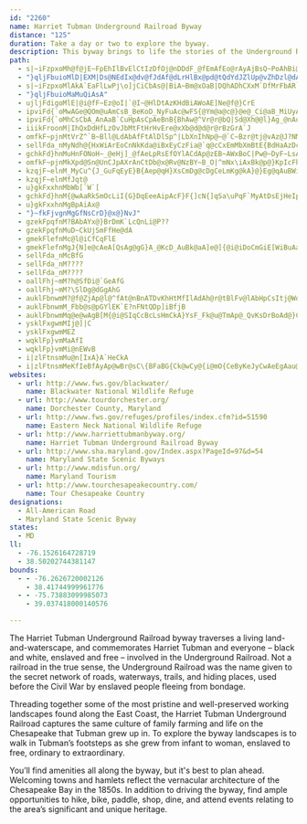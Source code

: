 ```yaml
---
id: "2260"
name: Harriet Tubman Underground Railroad Byway
distance: "125"
duration: Take a day or two to explore the byway.
description: This byway brings to life the stories of the Underground Railroad, a secret network of roads, waterways, trails, and hiding places along which enslaved African-Americans were helped to freedom before the Civil War.
path:
  - s|~iFzpxoMh@f@jE~FpEhIlBvElCtIzDfOj@nDDdF_@fEmAfEo@rAyAjBsQ~PoAhBi@dAaAbCWdAUdAg@tDUxNKnCc@`GcF`]_B|MgAzEyA|DyC`FqYx\}CfFmCzFyArEo@jCcF~V[fDKpBClCJtEXrDZjBt@tDf@~AvB|ExI~MrBvE~@zC|Mtl@`AxFbB|Nz@pGnIv`@`Ina@hAzIj@lGv@dFbFjPnD`J|A~CnCfEzz@~fA~BdDv@~At@`Cr@fENpB?lDUlH
  - "}qljFbuioMlD|EXM|Ds@NEdIx@dv@fJdAf@dLrHlBx@pd@tQdYdJZlUp@vZhDzl@dAfIvBfHrBfFhAjBt@|@fJhIbCdBjNnGlEfBlBn@lVhDhD`ArB|@xBpA|BfBlCxCvg@by@bZrg@dJ|NhVra@pBxElLr]rCrGtA`CfGlIfBrB~@p@pGdDbAt@hRtQ"
  - s|~iFzpxoMlAkA`EaFlLwPj\o]jCiCbAs@|BiA~Bm@xOaB|DQhADhCXxM`DfMrFbAR`Ir@pEJjMDxBUboAa[`FiArAOtCNx\pGjADbAK|FoDhRmMd@SlAMhCyJvPul@d@oCDcDAiG]eb@t@gSBgDaKmsB~LeWJw@JwBLo@IYDgCvDuj@KcAsG{FSg@Gk@JyA~Ian@k^}KmCmC{F_I_W_`@m@_Ae@mAEqAx@mJD{AUa`@MqEe@gCy@yC}LyY[eAGkACeFXaGb@oGjAcVlAwRh@mOCmB[eBgEaL
  - "}qljFbuioMaMuQiAsA"
  - ujljFdigoMlE|@i@fF~Ez@oI|`@I~@HlDtAzKHdBiAWoAE]Ne@f@}CrE
  - ipviFd{`oMwAGe@QOm@uAmCsB_BeKoD_NyFuAc@wFS{@Ym@a@c@}@e@_Ci@aB_MiUyAiC_AcAkAg@}ASkYQyCYyAg@uMaHsDsA}D]uOM{Ee@wC_AcMiGcv@gRyBSoC@wARkExAsCrB_IfH}@j@{BbA{B`@g^fBmDl@wDhB}ZjSsAx@}Bx@{@PmCRyPRiBPiBf@wGpDwDtC}@d@eCz@wCb@oCz@cMdF{N`IiClA_AXaGlAcDvAsGnEgE~EaDlBoEpB_Ar@yNjO_CjByE`D_Cr@uBXmDPsDj@uN~DgAh@{AjA{@fAuF|JwClDcInFiAZc@?GAAIOUEKCOA_@Fu@xLgz@vAsKr@iJPeFHgF?uEIwDi@{KsFgg@}@sK_@_OUyUs@ca@_@@w@YwB]eGaBiCgAmDkCiFuFkFqG_PkTkNiQ}DyD_QkM_A{@mB{BaDgFwCuFoIyP_Pe]{KeW_CmEkEiJsI_QcCaGgGaQqAwC{@yA_ByBqWwX}CgE{@kBwCuGiA_Dy@wCaL{i@s@sEImFhAkMN_D`Asj@cAMcAsBgFyMaKqZcFyAeOmD
  - ipviFd{`oMhCsCbA_AnAaB`CuHpAsCpAeBnB{BhAw@^Vr@r@bQ|Sd@Xh@@l}Ag_@nAq@n@iBjIwh@~BaGlB{C|FmFxPmMpLsJp^ePnIgFZq@Hk@tHix@PyAlBoI?iCR}@
  - iiikFroonM|IhQxDdHfLzOvJbMtFtHrHvEre@xXb@d@d@r@rBzGrA`J
  - omfkF~pjnMtVrZ^`B~Bll@LdAbAfFtAlDlSp^|LbXnIhNp@~@`C~Bzr@tj@vAz@J?NMlB{DrEaHFQCS
  - sellFda_nMyNdh@{HxWiArEoCnNkKda@iBxEyCzFia@`q@cCxEmMbXmBtE{BdHaAzDcC|MmAdMcFbpAz@LdGjoB_@f_@IdH]rX
  - gchkFd}hnMuHnFONoH~_@eHj]_@fAeLpRsEfOYlACdAp@zEB~AWxBoC|Pw@~DyF~LsAbEc@fCIxEHh@lBzArC`DhAd@fHlAh@^nGtL
  - omfkF~pjnMkXpd@Sn@UnCJpAXrAnCtDb@x@Rv@NzBY~B_O|^mNx\iAxBk@p@}KpIcFhDaPvH
  - kzqjF~elnM_MyCu^{J_GuFqEyE}B{Aep@qH}XsCmDg@cDgCeLmKg@kA}@}Eg@qAuBWiADmDx@uGOaAQgD_BeNgI}GmEoRaR{CiCiAWaP[mBW_EmA}D_BkQaGeGqBiASyCQsi@^uJ_@gG}@qEeAyDqA{PgHiJgD_Ba@}Ce@wFSoB@mXxAqEJiDC}F[{\qEgcB_VwGe@wAD_@KWa@aBxA
  - kzqjF~elnMfJqt@
  - u}gkFxxhnMbWb[`W`[
  - gchkFd}hnM{@wAaRkSmOcLiI{G}DqEeeAipAcF}F{]cN{]qSa\uPqF`MyAtDsEjHeIpNqN|UYjAUlCs@nQmBfn@UxAYfAyZhr@_ZzRgBiM{AgHaWuaAy@{BsC{E}BkCcCuBaBeBsBqCwCwFeAmC{YkeAmE{KmAeC}AaBiHwEe@a@oB_CaGcJoB}AqYqKyBiAwD{BsC}@eYaE{AG}A@wIp@sB?}DYyTwDwP}CkDeAgVgKuA_AcAkAcAsByDwLaD_I{Mw[iSge@_BaCgBwBqJwEsFyCSWiEgA}BFiCdAyCdBiCx@}@LoA?cAGmBc@oCyAg@_@cDuDoAmAuMgGo@k@}BwCk@oAiJwZeFy[mAwDoAaC_AsAmx@wcAqKoMgJkJc@_@yA|BwAvBeDrE_AdA{A|Am@j@oBxA_BfA}A~@]RqExBoDpAoCx@yFpAkFjAuCp@uAZoAXm@LkGtAoGvA{Dz@cGnAmDv@iGrA{A\m@HeBTm@BsAHuBBg@C{@?uCUm@OaAWkBe@wCiA{CsB_AaAsBkCcAeByBcFiBmIc@yEm@eEiAmDoBiDy@cA_D{BsCqAsASmGe@gg@{CcEAqC`@yDdBcAz@iBxBi@l@{@~AaA`E
  - u}gkFxxhnMgBpAiAx@
  - "}~fkFjvgnMgGfNsCrD}@x@}NvJ"
  - gzekFpqfnM?BAbAYx@}BrDmK`LcQnLi@P??
  - gzekFpqfnMuD~CkUjSmFfHe@dA
  - gmekFlefnMc@l@iCfCqFlE
  - gmekFlefnMgJ{N]e@cAeA[QsAg@gG}A_@KcD_AuBk@aA]e@]{@i@iDoCmGiE[WiBuAaGoDqJ_GqJmDwFeB
  - sellFda_nMcBfG
  - sellFda_nM????
  - sellFda_nM????
  - oallFhj~mM?h@SfDi@`GeAfG
  - oallFhj~mM?\SlDg@dGgAhG
  - auklFbnwmM?@f@ZjAp@l@^fAt@nBnATDvKhHtMfIlAdAh@r@tBlFv@lAbHpCsItj@WdCFrA`@tDHzC}ArGqAvDy@nAeCxCeA|@oBtBmB|CsAtCyKf_@Wn@aD|KgBfGc@bBq@tBg@`A}@bA_A`@}APc@Ac@Ck@A?\KfG
  - auklFbnwmM_Fbb@s@pGYlEK`E?nFNtQDp]iBfjB
  - auklFbnwmMq@e@wAgB[M{@i@SIqCcBcLsHmCkA}YsF_Fk@u@TmAp@_QvKsDrBoAd@}Cr@q@FkDBuRt@qF\aFf@oE|@yPvH}CjAcCp@sGhAwANkCLaBKmBg@yTkKuAg@oR_F{KoD_KuD_HwDiNyGeKwF}HmGyDmCkSqMaPeJgCiBeBiBcBsBe_@sg@iAkA_Ag@_C}@mASkFYqLgCyJoBC?qASs@I_BEiETiB\gEjBoR`K}BtA
  - ysklFxgwmMIj@]|C
  - ysklFxgwmMEZ
  - wqklFp}vmMaAfI
  - wqklFp}vmMi@nEWvB
  - i|zlFtnsmMu@n[IxA}A`HeCkA
  - i|zlFtnsmMeKfIeBfAyAp@wBr@sC\{BFaBG{Ck@wCy@{i@mO{CeByKeJyCwAeEgAau@gPaFm@sDMuB]uXyEiBe@cUeKsKeHgCq@eK{AmD_@cBDwIrAkFp@qAFoPK{`A_BqWgKd@cCjg@o|CfIw]j@eDLiDCcE{A}z@YkLYeCOe@
websites:
  - url: http://www.fws.gov/blackwater/
    name: Blackwater National Wildlife Refuge
  - url: http://www.tourdorchester.org/
    name: Dorchester County, Maryland
  - url: http://www.fws.gov/refuges/profiles/index.cfm?id=51590
    name: Eastern Neck National Wildlife Refuge
  - url: http://www.harriettubmanbyway.org/
    name: Harriet Tubman Underground Railroad Byway
  - url: http://www.sha.maryland.gov/Index.aspx?PageId=97&d=54
    name: Maryland State Scenic Byways
  - url: http://www.mdisfun.org/
    name: Maryland Tourism
  - url: http://www.tourchesapeakecountry.com/
    name: Tour Chesapeake Country
designations:
  - All-American Road
  - Maryland State Scenic Byway
states:
  - MD
ll:
  - -76.1526164728719
  - 38.50202744381147
bounds:
  - - -76.2626720002126
    - 38.41744999961776
  - - -75.73883099985073
    - 39.037418000140576

---
```


The Harriet Tubman Underground Railroad byway traverses a living land-and-waterscape, and commemorates Harriet Tubman and everyone – black and white, enslaved and free – involved in the Underground Railroad. Not a railroad in the true sense, the Underground Railroad was the name given to the secret network of roads, waterways, trails, and hiding places, used before the Civil War by enslaved people fleeing from bondage.

Threading together some of the most pristine and well-preserved working landscapes found along the East Coast, the Harriet Tubman Underground Railroad captures the same culture of family farming and life on the Chesapeake that Tubman grew up in. To explore the byway landscapes is to walk in Tubman’s footsteps as she grew from infant to woman, enslaved to free, ordinary to extraordinary.

You’ll find amenities all along the byway, but it's best to plan ahead. Welcoming towns and hamlets reflect the vernacular architecture of the Chesapeake Bay in the 1850s. In addition to driving the byway, find ample opportunities to hike, bike, paddle, shop, dine, and attend events relating to the area’s significant and unique heritage.
